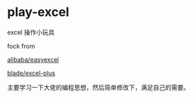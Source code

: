 # play-excel
excel 操作小玩具

fock from 

[alibaba/easyexcel](https://github.com/alibaba/easyexcel/)

[blade/excel-plus](https://github.com/biezhi/excel-plus)

主要学习一下大佬的编程思想，然后简单修改下，满足自己的需要。